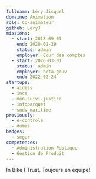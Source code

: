 ```yaml
---
fullname: Léry Jicquel
domaine: Animation
role: Co-animateur
github: LeryJ
missions:
  - start: 2018-09-01
    end: 2020-02-29
    status: admin
    employer: Cour des comptes
  - start: 2020-03-01
    status: admin
    employer: beta.gouv
    end: 2022-02-24
startups:
  - aidess
  - inca
  - mon-suivi-justice
  - infoparquet
  - sndv_maritime
previously:
  - e-controle
  - dumas
badges:
  - segur
competences:
  - Administration Publique
  - Gestion de Produit
---
```

In Bike I Trust. Toujours en équipe!